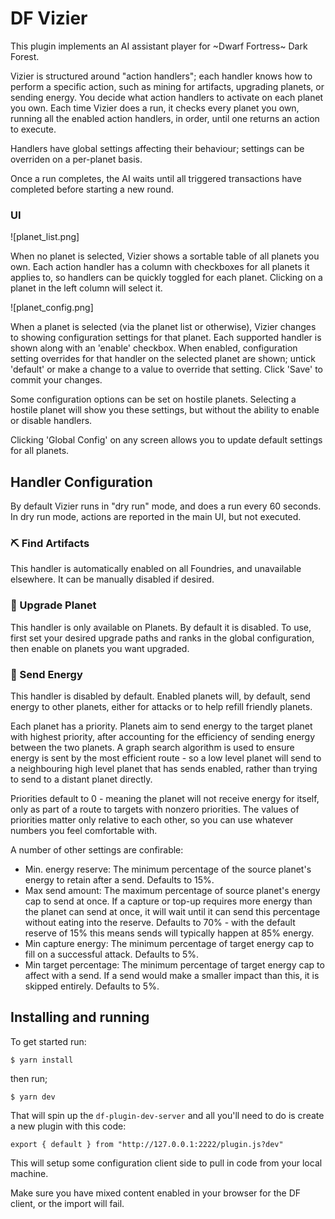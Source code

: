 # DF Vizier

This plugin implements an AI assistant player for ~Dwarf Fortress~ Dark Forest.

Vizier is structured around "action handlers"; each handler knows how to perform a specific action, such as mining for artifacts, upgrading planets, or sending energy. You decide what action handlers to activate on each planet you own. Each time Vizier does a run, it checks every planet you own, running all the enabled action handlers, in order, until one returns an action to execute.

Handlers have global settings affecting their behaviour; settings can be overriden on a per-planet basis.

Once a run completes, the AI waits until all triggered transactions have completed before starting a new round.

### UI
![planet_list.png]

When no planet is selected, Vizier shows a sortable table of all planets you own. Each action handler has a column with checkboxes for all planets it applies to, so handlers can be quickly toggled for each planet. Clicking on a planet in the left column will select it.

![planet_config.png]

When a planet is selected (via the planet list or otherwise), Vizier changes to showing configuration settings for that planet. Each supported handler is shown along with an 'enable' checkbox. When enabled, configuration setting overrides for that handler on the selected planet are shown; untick 'default' or make a change to a value to override that setting. Click 'Save' to commit your changes.

Some configuration options can be set on hostile planets. Selecting a hostile planet will show you these settings, but without the ability to enable or disable handlers.

Clicking 'Global Config' on any screen allows you to update default settings for all planets.

## Handler Configuration
By default Vizier runs in "dry run" mode, and does a run every 60 seconds. In dry run mode, actions are reported in the main UI, but not executed.

### ⛏️ Find Artifacts
This handler is automatically enabled on all Foundries, and unavailable elsewhere. It can be manually disabled if desired.

### 👑 Upgrade Planet
This handler is only available on Planets. By default it is disabled. To use, first set your desired upgrade paths and ranks in the global configuration, then enable on planets you want upgraded.

### 🔋 Send Energy
This handler is disabled by default. Enabled planets will, by default, send energy to other planets, either for attacks or to help refill friendly planets.

Each planet has a priority. Planets aim to send energy to the target planet with highest priority, after accounting for the efficiency of sending energy between the two planets. A graph search algorithm is used to ensure energy is sent by the most efficient route - so a low level planet will send to a neighbouring high level planet that has sends enabled, rather than trying to send to a distant planet directly.

Priorities default to 0 - meaning the planet will not receive energy for itself, only as part of a route to targets with nonzero priorities. The values of priorities matter only relative to each other, so you can use whatever numbers you feel comfortable with.

A number of other settings are confirable:
 - Min. energy reserve: The minimum percentage of the source planet's energy to retain after a send. Defaults to 15%.
 - Max send amount: The maximum percentage of source planet's energy cap to send at once. If a capture or top-up requires more energy than the planet can send at once, it will wait until it can send this percentage without eating into the reserve. Defaults to 70% - with the default reserve of 15% this means sends will typically happen at 85% energy.
 - Min capture energy: The minimum percentage of target energy cap to fill on a successful attack. Defaults to 5%.
 - Min target percentage: The minimum percentage of target energy cap to affect with a send. If a send would make a smaller impact than this, it is skipped entirely. Defaults to 5%.

## Installing and running

To get started run:

`$ yarn install`  

then run;

`$ yarn dev`

That will spin up the `df-plugin-dev-server` and all you'll need to do is create a new plugin with this code:

```
export { default } from "http://127.0.0.1:2222/plugin.js?dev"
```

This will setup some configuration client side to pull in code from your local machine.

Make sure you have mixed content enabled in your browser for the DF client, or the import will fail.
